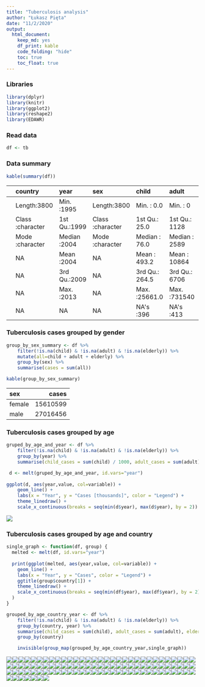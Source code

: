 ```yaml
---
title: "Tuberculosis analysis"
author: "Łukasz Pięta"
date: "11/2/2020"
output: 
  html_document: 
    keep_md: yes
    df_print: kable
    code_folding: "hide"
    toc: true
    toc_float: true
---
```



### Libraries

```r
library(dplyr)
library(knitr)
library(ggplot2)
library(reshape2)
library(EDAWR)
```

### Read data

```r
df <- tb
```

### Data summary


```r
kable(summary(df))
```



|   |  country        |     year    |    sex          |    child       |    adult      |   elderly       |
|:--|:----------------|:------------|:----------------|:---------------|:--------------|:----------------|
|   |Length:3800      |Min.   :1995 |Length:3800      |Min.   :    0.0 |Min.   :     0 |Min.   :     0.0 |
|   |Class :character |1st Qu.:1999 |Class :character |1st Qu.:   25.0 |1st Qu.:  1128 |1st Qu.:    84.5 |
|   |Mode  :character |Median :2004 |Mode  :character |Median :   76.0 |Median :  2589 |Median :   230.0 |
|   |NA               |Mean   :2004 |NA               |Mean   :  493.2 |Mean   : 10864 |Mean   :  1253.0 |
|   |NA               |3rd Qu.:2009 |NA               |3rd Qu.:  264.5 |3rd Qu.:  6706 |3rd Qu.:   640.0 |
|   |NA               |Max.   :2013 |NA               |Max.   :25661.0 |Max.   :731540 |Max.   :125991.0 |
|   |NA               |NA           |NA               |NA's   :396     |NA's   :413    |NA's   :413      |

### Tuberculosis cases grouped by gender


```r
group_by_sex_summary <- df %>%
    filter(!is.na(child) & !is.na(adult) & !is.na(elderly)) %>%
    mutate(all=child + adult + elderly) %>%
    group_by(sex) %>%
    summarise(cases = sum(all)) 

kable(group_by_sex_summary)
```



|sex    |    cases|
|:------|--------:|
|female | 15610599|
|male   | 27016456|

### Tuberculosis cases grouped by age


```r
gruped_by_age_and_year <- df %>%
    filter(!is.na(child) & !is.na(adult) & !is.na(elderly)) %>%
    group_by(year) %>%
    summarise(child_cases = sum(child) / 1000, adult_cases = sum(adult) / 1000, elderly_cases = sum(elderly) / 1000)

 d <- melt(gruped_by_age_and_year, id.vars="year")
 
ggplot(d, aes(year,value, col=variable)) + 
    geom_line() +
    labs(x = "Year", y = "Cases [thousands]", color = "Legend") +
    theme_linedraw() +
    scale_x_continuous(breaks = seq(min(d$year), max(d$year), by = 2))
```

![](tuberculosis-analysis_files/figure-html/plot_age-1.png)<!-- -->

### Tuberculosis cases grouped by age and country


```r
single_graph <- function(df, group) {
  melted <- melt(df, id.vars="year")
  
  print(ggplot(melted, aes(year,value, col=variable)) + 
    geom_line() +
    labs(x = "Year", y = "Cases", color = "Legend") +
    ggtitle(group$country[1]) +
    theme_linedraw() +
    scale_x_continuous(breaks = seq(min(df$year), max(df$year), by = 2))
  )
}
```




```r
grouped_by_age_country_year <- df %>%
    filter(!is.na(child) & !is.na(adult) & !is.na(elderly)) %>%
    group_by(country, year) %>%
    summarise(child_cases = sum(child), adult_cases = sum(adult), elderly_cases = sum(elderly)) %>%
    group_by(country) 

    invisible(group_map(grouped_by_age_country_year,single_graph))
```

![](tuberculosis-analysis_files/figure-html/plot_age_country-1.png)<!-- -->![](tuberculosis-analysis_files/figure-html/plot_age_country-2.png)<!-- -->![](tuberculosis-analysis_files/figure-html/plot_age_country-3.png)<!-- -->![](tuberculosis-analysis_files/figure-html/plot_age_country-4.png)<!-- -->![](tuberculosis-analysis_files/figure-html/plot_age_country-5.png)<!-- -->![](tuberculosis-analysis_files/figure-html/plot_age_country-6.png)<!-- -->![](tuberculosis-analysis_files/figure-html/plot_age_country-7.png)<!-- -->![](tuberculosis-analysis_files/figure-html/plot_age_country-8.png)<!-- -->![](tuberculosis-analysis_files/figure-html/plot_age_country-9.png)<!-- -->![](tuberculosis-analysis_files/figure-html/plot_age_country-10.png)<!-- -->![](tuberculosis-analysis_files/figure-html/plot_age_country-11.png)<!-- -->![](tuberculosis-analysis_files/figure-html/plot_age_country-12.png)<!-- -->![](tuberculosis-analysis_files/figure-html/plot_age_country-13.png)<!-- -->![](tuberculosis-analysis_files/figure-html/plot_age_country-14.png)<!-- -->![](tuberculosis-analysis_files/figure-html/plot_age_country-15.png)<!-- -->![](tuberculosis-analysis_files/figure-html/plot_age_country-16.png)<!-- -->![](tuberculosis-analysis_files/figure-html/plot_age_country-17.png)<!-- -->![](tuberculosis-analysis_files/figure-html/plot_age_country-18.png)<!-- -->![](tuberculosis-analysis_files/figure-html/plot_age_country-19.png)<!-- -->![](tuberculosis-analysis_files/figure-html/plot_age_country-20.png)<!-- -->![](tuberculosis-analysis_files/figure-html/plot_age_country-21.png)<!-- -->![](tuberculosis-analysis_files/figure-html/plot_age_country-22.png)<!-- -->![](tuberculosis-analysis_files/figure-html/plot_age_country-23.png)<!-- -->![](tuberculosis-analysis_files/figure-html/plot_age_country-24.png)<!-- -->![](tuberculosis-analysis_files/figure-html/plot_age_country-25.png)<!-- -->![](tuberculosis-analysis_files/figure-html/plot_age_country-26.png)<!-- -->![](tuberculosis-analysis_files/figure-html/plot_age_country-27.png)<!-- -->![](tuberculosis-analysis_files/figure-html/plot_age_country-28.png)<!-- -->![](tuberculosis-analysis_files/figure-html/plot_age_country-29.png)<!-- -->![](tuberculosis-analysis_files/figure-html/plot_age_country-30.png)<!-- -->![](tuberculosis-analysis_files/figure-html/plot_age_country-31.png)<!-- -->![](tuberculosis-analysis_files/figure-html/plot_age_country-32.png)<!-- -->![](tuberculosis-analysis_files/figure-html/plot_age_country-33.png)<!-- -->![](tuberculosis-analysis_files/figure-html/plot_age_country-34.png)<!-- -->![](tuberculosis-analysis_files/figure-html/plot_age_country-35.png)<!-- -->![](tuberculosis-analysis_files/figure-html/plot_age_country-36.png)<!-- -->![](tuberculosis-analysis_files/figure-html/plot_age_country-37.png)<!-- -->![](tuberculosis-analysis_files/figure-html/plot_age_country-38.png)<!-- -->![](tuberculosis-analysis_files/figure-html/plot_age_country-39.png)<!-- -->![](tuberculosis-analysis_files/figure-html/plot_age_country-40.png)<!-- -->![](tuberculosis-analysis_files/figure-html/plot_age_country-41.png)<!-- -->![](tuberculosis-analysis_files/figure-html/plot_age_country-42.png)<!-- -->![](tuberculosis-analysis_files/figure-html/plot_age_country-43.png)<!-- -->![](tuberculosis-analysis_files/figure-html/plot_age_country-44.png)<!-- -->![](tuberculosis-analysis_files/figure-html/plot_age_country-45.png)<!-- -->![](tuberculosis-analysis_files/figure-html/plot_age_country-46.png)<!-- -->![](tuberculosis-analysis_files/figure-html/plot_age_country-47.png)<!-- -->![](tuberculosis-analysis_files/figure-html/plot_age_country-48.png)<!-- -->![](tuberculosis-analysis_files/figure-html/plot_age_country-49.png)<!-- -->![](tuberculosis-analysis_files/figure-html/plot_age_country-50.png)<!-- -->![](tuberculosis-analysis_files/figure-html/plot_age_country-51.png)<!-- -->![](tuberculosis-analysis_files/figure-html/plot_age_country-52.png)<!-- -->![](tuberculosis-analysis_files/figure-html/plot_age_country-53.png)<!-- -->![](tuberculosis-analysis_files/figure-html/plot_age_country-54.png)<!-- -->![](tuberculosis-analysis_files/figure-html/plot_age_country-55.png)<!-- -->![](tuberculosis-analysis_files/figure-html/plot_age_country-56.png)<!-- -->![](tuberculosis-analysis_files/figure-html/plot_age_country-57.png)<!-- -->![](tuberculosis-analysis_files/figure-html/plot_age_country-58.png)<!-- -->![](tuberculosis-analysis_files/figure-html/plot_age_country-59.png)<!-- -->![](tuberculosis-analysis_files/figure-html/plot_age_country-60.png)<!-- -->![](tuberculosis-analysis_files/figure-html/plot_age_country-61.png)<!-- -->![](tuberculosis-analysis_files/figure-html/plot_age_country-62.png)<!-- -->![](tuberculosis-analysis_files/figure-html/plot_age_country-63.png)<!-- -->![](tuberculosis-analysis_files/figure-html/plot_age_country-64.png)<!-- -->![](tuberculosis-analysis_files/figure-html/plot_age_country-65.png)<!-- -->![](tuberculosis-analysis_files/figure-html/plot_age_country-66.png)<!-- -->![](tuberculosis-analysis_files/figure-html/plot_age_country-67.png)<!-- -->![](tuberculosis-analysis_files/figure-html/plot_age_country-68.png)<!-- -->![](tuberculosis-analysis_files/figure-html/plot_age_country-69.png)<!-- -->![](tuberculosis-analysis_files/figure-html/plot_age_country-70.png)<!-- -->![](tuberculosis-analysis_files/figure-html/plot_age_country-71.png)<!-- -->![](tuberculosis-analysis_files/figure-html/plot_age_country-72.png)<!-- -->![](tuberculosis-analysis_files/figure-html/plot_age_country-73.png)<!-- -->![](tuberculosis-analysis_files/figure-html/plot_age_country-74.png)<!-- -->![](tuberculosis-analysis_files/figure-html/plot_age_country-75.png)<!-- -->![](tuberculosis-analysis_files/figure-html/plot_age_country-76.png)<!-- -->![](tuberculosis-analysis_files/figure-html/plot_age_country-77.png)<!-- -->![](tuberculosis-analysis_files/figure-html/plot_age_country-78.png)<!-- -->![](tuberculosis-analysis_files/figure-html/plot_age_country-79.png)<!-- -->![](tuberculosis-analysis_files/figure-html/plot_age_country-80.png)<!-- -->![](tuberculosis-analysis_files/figure-html/plot_age_country-81.png)<!-- -->![](tuberculosis-analysis_files/figure-html/plot_age_country-82.png)<!-- -->![](tuberculosis-analysis_files/figure-html/plot_age_country-83.png)<!-- -->![](tuberculosis-analysis_files/figure-html/plot_age_country-84.png)<!-- -->![](tuberculosis-analysis_files/figure-html/plot_age_country-85.png)<!-- -->![](tuberculosis-analysis_files/figure-html/plot_age_country-86.png)<!-- -->![](tuberculosis-analysis_files/figure-html/plot_age_country-87.png)<!-- -->![](tuberculosis-analysis_files/figure-html/plot_age_country-88.png)<!-- -->![](tuberculosis-analysis_files/figure-html/plot_age_country-89.png)<!-- -->![](tuberculosis-analysis_files/figure-html/plot_age_country-90.png)<!-- -->![](tuberculosis-analysis_files/figure-html/plot_age_country-91.png)<!-- -->![](tuberculosis-analysis_files/figure-html/plot_age_country-92.png)<!-- -->![](tuberculosis-analysis_files/figure-html/plot_age_country-93.png)<!-- -->![](tuberculosis-analysis_files/figure-html/plot_age_country-94.png)<!-- -->![](tuberculosis-analysis_files/figure-html/plot_age_country-95.png)<!-- -->![](tuberculosis-analysis_files/figure-html/plot_age_country-96.png)<!-- -->![](tuberculosis-analysis_files/figure-html/plot_age_country-97.png)<!-- -->![](tuberculosis-analysis_files/figure-html/plot_age_country-98.png)<!-- -->![](tuberculosis-analysis_files/figure-html/plot_age_country-99.png)<!-- -->![](tuberculosis-analysis_files/figure-html/plot_age_country-100.png)<!-- -->



